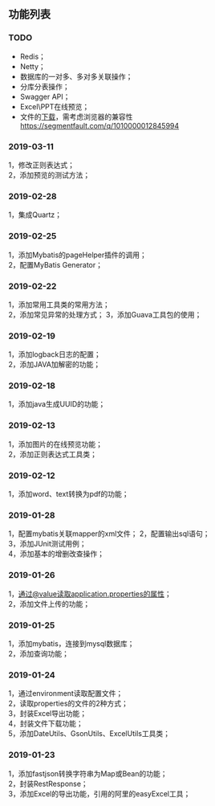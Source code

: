 ## 功能列表

### TODO
*	Redis；  
*	Netty；  
*	数据库的一对多、多对多关联操作；  
*	分库分表操作；  
*	Swagger API；  
*	Excel\PPT在线预览；    
*	文件的[下载](https://www.cnblogs.com/voiphudong/p/3284724.html)，需考虑浏览器的兼容性  
https://segmentfault.com/q/1010000012845994

### 2019-03-11
1，修改正则表达式；  
2，添加预览的测试方法；  

### 2019-02-28
1，集成Quartz；  

### 2019-02-25
1，添加Mybatis的pageHelper插件的调用；  
2，配置MyBatis Generator；  

### 2019-02-22
1，添加常用工具类的常用方法；  
2，添加常见异常的处理方式；
3，添加Guava工具包的使用；    

### 2019-02-19
1，添加logback日志的配置；  
2，添加JAVA加解密的功能；  

### 2019-02-18
1，添加java生成UUID的功能；    

### 2019-02-13
1，添加图片的在线预览功能；  
2，添加正则表达式工具类；  

### 2019-02-12
1，添加word、text转换为pdf的功能；  

### 2019-01-28  
1，配置mybatis关联mapper的xml文件；
2，配置输出sql语句；  
3，添加JUnit测试用例；  
4，添加基本的增删改查操作；  

### 2019-01-26  
1，通过@value读取application.properties的属性；  
2，添加文件上传的功能；  

### 2019-01-25  
1，添加mybatis，连接到mysql数据库；  
2，添加查询功能；  

### 2019-01-24  
1，通过environment读取配置文件；  
2，读取properties的文件的2种方式；  
3，封装Excel导出功能；  
4，封装文件下载功能；  
5，添加DateUtils、GsonUtils、ExcelUtils工具类；  

### 2019-01-23  
1，添加fastjson转换字符串为Map或Bean的功能；  
2，封装RestResponse；  
3，添加Excel的导出功能，引用的阿里的easyExcel工具；  